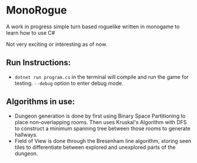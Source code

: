 # MonoRogue
A work in progress simple turn based roguelike written in monogame to learn how to use C#

Not very exciting or interesting as of now.

## Run Instructions:
 - `dotnet run program.cs` in the terminal will compile and run the game for testing. `--debug` option to enter debug mode.

## Algorithms in use:
 - Dungeon generation is done by first using Binary Space Partitioning to place non-overlapping rooms. Then uses Kruskal's Algorithm with DFS to construct a minimum spanning tree between those rooms to generate hallways.
 - Field of View is done through the Bresenham line algorithm, storing seen tiles to differentiate between explored and unexplored parts of the dungeon.
